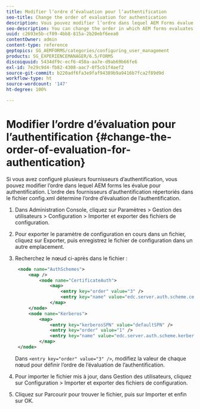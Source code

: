 ```yaml
---
title: Modifier l’ordre d’évaluation pour l’authentification
seo-title: Change the order of evaluation for authentication
description: Vous pouvez modifier l’ordre dans lequel AEM Forms évalue plusieurs fournisseurs d’authentification.
seo-description: You can change the order in which AEM forms evaluates multiple authentication providers.
uuid: c2693e5b-cf09-4bb8-815a-2b20ebf6eea0
contentOwner: admin
content-type: reference
geptopics: SG_AEMFORMS/categories/configuring_user_management
products: SG_EXPERIENCEMANAGER/6.5/FORMS
discoiquuid: 5434df9c-ecf6-450a-aa7e-d9ab69b66fe6
exl-id: 7e29c9d4-fb82-4308-aac7-0f5cb1f4aef2
source-git-commit: b220adf6fa3e9faf94389b9a9416b7fca2f89d9d
workflow-type: ht
source-wordcount: '147'
ht-degree: 100%

---
```


# Modifier l’ordre d’évaluation pour l’authentification {#change-the-order-of-evaluation-for-authentication}

Si vous avez configuré plusieurs fournisseurs d’authentification, vous pouvez modifier l’ordre dans lequel AEM forms les évalue pour authentification. L’ordre des fournisseurs d’authentification répertoriés dans le fichier config.xml détermine l’ordre d’évaluation de l’authentification.

1. Dans Administration Console, cliquez sur Paramètres > Gestion des utilisateurs > Configuration > Importer et exporter des fichiers de configuration.
1. Pour exporter le paramètre de configuration en cours dans un fichier, cliquez sur Exporter, puis enregistrez le fichier de configuration dans un autre emplacement.
1. Recherchez le nœud ci-après dans le fichier :

   ```xml
    <node name="AuthSchemes">
        <map />
            <node name="CertificateAuth">
                <map>
                    <entry key="order" value="3" />
                    <entry key="name" value="edc.server.auth.scheme.certificate" />
                </map>
        </node>
        <node name="Kerberos">
            <map>
                <entry key="kerberosSPN" value="defaultSPN" />
                <entry key="order" value="1" />
                <entry key="name" value="edc.server.auth.scheme.kerberos" />
            </map>
    </node>
   ```

   Dans `<entry key="order" value="3" />`, modifiez la valeur de chaque nœud pour définir l’ordre de l’évaluation de l’authentification.

1. Pour importer le fichier mis à jour, dans Gestion des utilisateurs, cliquez sur Configuration > Importer et exporter des fichiers de configuration.
1. Cliquez sur Parcourir pour trouver le fichier, puis sur Importer et enfin sur OK.
